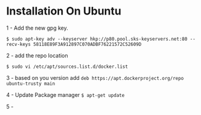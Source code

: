 # Installation On Ubuntu

1 - Add the new gpg key.


    $ sudo apt-key adv --keyserver hkp://p80.pool.sks-keyservers.net:80 --recv-keys 58118E89F3A912897C070ADBF76221572C52609D
2 - add the repo location

    $ sudo vi /etc/apt/sources.list.d/docker.list
    
3 - based on you version add ```deb https://apt.dockerproject.org/repo ubuntu-trusty main```

4 - Update Package manager ```$ apt-get update```

5 - 